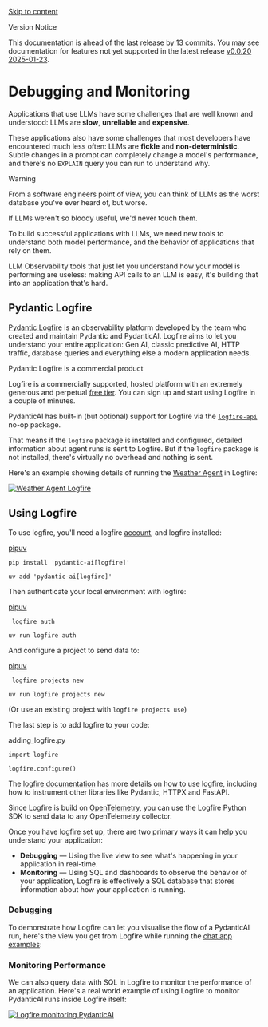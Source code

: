 [Skip to content](https://ai.pydantic.dev/logfire/#debugging-and-monitoring)

Version Notice


This documentation is ahead of the last release by
[13 commits](https://github.com/pydantic/pydantic-ai/compare/v0.0.20...main).
You may see documentation for features not yet supported in the latest release [v0.0.20 2025-01-23](https://github.com/pydantic/pydantic-ai/releases/tag/v0.0.20).


# Debugging and Monitoring

Applications that use LLMs have some challenges that are well known and understood: LLMs are **slow**, **unreliable** and **expensive**.

These applications also have some challenges that most developers have encountered much less often: LLMs are **fickle** and **non-deterministic**. Subtle changes in a prompt can completely change a model's performance, and there's no `EXPLAIN` query you can run to understand why.

Warning

From a software engineers point of view, you can think of LLMs as the worst database you've ever heard of, but worse.

If LLMs weren't so bloody useful, we'd never touch them.

To build successful applications with LLMs, we need new tools to understand both model performance, and the behavior of applications that rely on them.

LLM Observability tools that just let you understand how your model is performing are useless: making API calls to an LLM is easy, it's building that into an application that's hard.

## Pydantic Logfire

[Pydantic Logfire](https://pydantic.dev/logfire) is an observability platform developed by the team who created and maintain Pydantic and PydanticAI. Logfire aims to let you understand your entire application: Gen AI, classic predictive AI, HTTP traffic, database queries and everything else a modern application needs.

Pydantic Logfire is a commercial product

Logfire is a commercially supported, hosted platform with an extremely generous and perpetual [free tier](https://pydantic.dev/pricing/).
You can sign up and start using Logfire in a couple of minutes.

PydanticAI has built-in (but optional) support for Logfire via the [`logfire-api`](https://github.com/pydantic/logfire/tree/main/logfire-api) no-op package.

That means if the `logfire` package is installed and configured, detailed information about agent runs is sent to Logfire. But if the `logfire` package is not installed, there's virtually no overhead and nothing is sent.

Here's an example showing details of running the [Weather Agent](https://ai.pydantic.dev/examples/weather-agent/) in Logfire:

[![Weather Agent Logfire](https://ai.pydantic.dev/img/logfire-weather-agent.png)](https://ai.pydantic.dev/img/logfire-weather-agent.png)

## Using Logfire

To use logfire, you'll need a logfire [account](https://logfire.pydantic.dev/), and logfire installed:

[pip](https://ai.pydantic.dev/logfire/#__tabbed_1_1)[uv](https://ai.pydantic.dev/logfire/#__tabbed_1_2)

```
pip install 'pydantic-ai[logfire]'

```

```
uv add 'pydantic-ai[logfire]'

```

Then authenticate your local environment with logfire:

[pip](https://ai.pydantic.dev/logfire/#__tabbed_2_1)[uv](https://ai.pydantic.dev/logfire/#__tabbed_2_2)

```
 logfire auth

```

```
uv run logfire auth

```

And configure a project to send data to:

[pip](https://ai.pydantic.dev/logfire/#__tabbed_3_1)[uv](https://ai.pydantic.dev/logfire/#__tabbed_3_2)

```
 logfire projects new

```

```
uv run logfire projects new

```

(Or use an existing project with `logfire projects use`)

The last step is to add logfire to your code:

adding\_logfire.py

```
import logfire

logfire.configure()

```

The [logfire documentation](https://logfire.pydantic.dev/docs/) has more details on how to use logfire, including how to instrument other libraries like Pydantic, HTTPX and FastAPI.

Since Logfire is build on [OpenTelemetry](https://opentelemetry.io/), you can use the Logfire Python SDK to send data to any OpenTelemetry collector.

Once you have logfire set up, there are two primary ways it can help you understand your application:

- **Debugging** — Using the live view to see what's happening in your application in real-time.
- **Monitoring** — Using SQL and dashboards to observe the behavior of your application, Logfire is effectively a SQL database that stores information about how your application is running.

### Debugging

To demonstrate how Logfire can let you visualise the flow of a PydanticAI run, here's the view you get from Logfire while running the [chat app examples](https://ai.pydantic.dev/examples/chat-app/):

### Monitoring Performance

We can also query data with SQL in Logfire to monitor the performance of an application. Here's a real world example of using Logfire to monitor PydanticAI runs inside Logfire itself:

[![Logfire monitoring PydanticAI](https://ai.pydantic.dev/img/logfire-monitoring-pydanticai.png)](https://ai.pydantic.dev/img/logfire-monitoring-pydanticai.png)